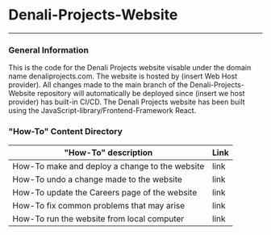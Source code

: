 # Denali-Projects-Website
***
### General Information
This is the code for the Denali Projects website visable under the domain name denaliprojects.com. The website is hosted by (insert Web Host provider). 
All changes made to the main branch of the Denali-Projects-Website repository will automatically be deployed since (insert we host provider) has built-in CI/CD.
The Denali Projects website has been built using the JavaScript-library/Frontend-Framework React. 

### "How-To" Content Directory

|"How-To" description| Link|
|--------------------|-----|
|How-To make and deploy a change to the website| link |
|How-To undo a change made to the website| link| 
|How-To update the Careers page of the website | link|
|How-To fix common problems that may arise| link|
|How-To run the website from local computer| link|

